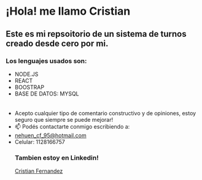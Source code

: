 <h1>¡Hola! me llamo Cristian</h1>
<h2>Este es mi repsoitorio de un sistema de turnos creado desde cero por mi.</h2>
<h3>Los lenguajes usados son:</h3>
<ul>
<li>NODE.JS</li>
<li>REACT</li>
<li>BOOSTRAP</li>
<li>BASE DE DATOS: MYSQL</li>
<br></br>
<li>Acepto cualquier tipo de comentario constructivo y de opiniones, estoy seguro que siempre se puede mejorar!</li>
<li>📫 Podés contactarte conmigo escribiendo a: </li>
<li><a href="mailto: nehuen_cf_95@hotmail.com" >nehuen_cf_95@hotmail.com</a></li>
<li>Celular: 1128166757</li>

<h3>Tambien estoy en Linkedin!</h3>
<p><a href ="https://www.linkedin.com/in/cristian-nehuen-fernandez-924052154/">
Cristian Fernandez</a></p>